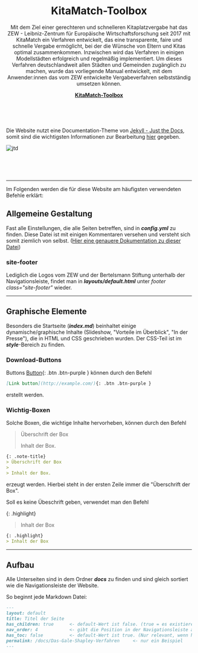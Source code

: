 <p align="center">
    <h1 align="center">KitaMatch-Toolbox</h1>
    <p align="center">Mit dem Ziel einer gerechteren und schnelleren Kitaplatzvergabe hat das ZEW - Leibniz-Zentrum für Europäische Wirtschaftsforschung seit 2017 mit KitaMatch ein Verfahren entwickelt, das eine transparente, faire und schnelle Vergabe ermöglicht, bei der die Wünsche von Eltern und Kitas optimal zusammenkommen. Inzwischen wird das Verfahren in einigen Modellstädten erfolgreich und regelmäßig implementiert. Um dieses Verfahren deutschlandweit allen Städten und Gemeinden zugänglich zu machen, wurde das vorliegende Manual entwickelt, mit dem Anwender:innen das vom ZEW entwickelte Vergabeverfahren selbstständig umsetzen können.</p>
    <p align="center"><strong><a href="http://kitamatch.com/">KitaMatch-Toolbox</a></strong></p>
    <br><br><br>
</p>

Die Website nutzt eine Documentation-Theme von [Jekyll - Just the Docs](https://just-the-docs.github.io/just-the-docs/), somit sind die wichtigsten Informationen zur Bearbeitung [hier](https://just-the-docs.github.io/just-the-docs/) gegeben.

![jtd](https://user-images.githubusercontent.com/896475/47384541-89053c80-d6d5-11e8-98dc-dba16e192de9.gif)

<br><br><br>

---

Im Folgenden werden die für diese Website am häufigsten verwendeten Befehle erklärt:

## Allgemeine Gestaltung

Fast alle Einstellungen, die alle Seiten betreffen, sind in **_config.yml_** zu finden. Diese Datei ist mit einigen Kommentaren versehen und versteht sich somit ziemlich von selbst. ([Hier eine genauere Dokumentation zu dieser Datei](https://just-the-docs.github.io/just-the-docs/docs/configuration/))

### site-footer

Lediglich die Logos vom ZEW und der Bertelsmann Stiftung unterhalb der Navigationsleiste, findet man in **_layouts/default.html_** unter _footer class="site-footer"_ wieder.

---

## Graphische Elemente

Besonders die Startseite (**_index.md_**) beinhaltet einige dynamische/graphische Inhalte (Slideshow, "Vorteile im Überblick", "In der Presse"), die in HTML und CSS geschrieben wurden. Der CSS-Teil ist im **_style_**-Bereich zu finden.

### Download-Buttons

Buttons [Button](Link){: .btn .btn-purple } können durch den Befehl  
```markdown
[Link button](http://example.com/){: .btn .btn-purple }
```
erstellt werden.

### Wichtig-Boxen

Solche Boxen, die wichtige Inhalte hervorheben, können durch den Befehl

> Überschrift der Box
>
> Inhalt der Box.

```markdown
{: .note-title}
> Überschrift der Box
>
> Inhalt der Box.
```
erzeugt werden. Hierbei steht in der ersten Zeile immer die "Überschrift der Box".

Soll es keine Übeschrift geben, verwendet man den Befehl

{: .highlight}
> Inhalt der Box

```markdown
{: .highlight}
> Inhalt der Box
```

---

## Aufbau

Alle Unterseiten sind in dem Ordner **_docs_** zu finden und sind gleich sortiert wie die Navigationsleiste der Website.

So beginnt jede Markdown Datei:

```markdown
---
layout: default
title: Titel der Seite
has_children: true      <- default-Wert ist false. (true = es existieren Unterkapitel)
nav_order: 4            <- gibt die Position in der Navigationsleiste an
has_toc: false          <- default-Wert ist true. (Nur relevant, wenn has_children = true) Erzeugt TOC an Unterkapiteln und steht am Ende der Seite.
permalink: /docs/Das-Gale-Shapley-Verfahren     <- nur ein Beispiel
---
```



